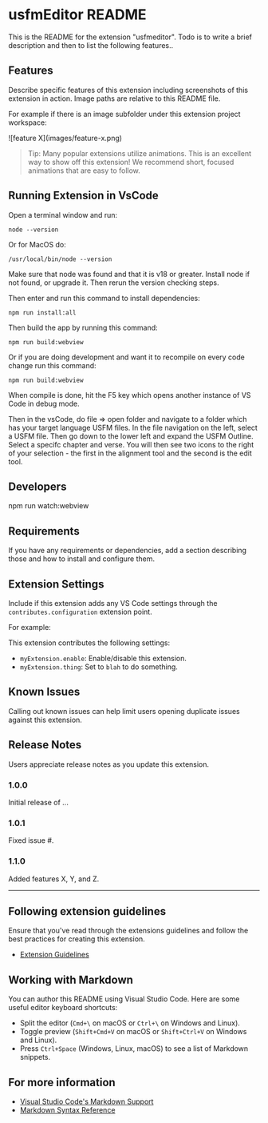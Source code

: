 # usfmEditor README

This is the README for the extension "usfmeditor". Todo is to write a brief description and then to list the following features..

## Features

Describe specific features of this extension including screenshots of this extension in action. Image paths are relative to this README file.

For example if there is an image subfolder under this extension project workspace:

\!\[feature X\]\(images/feature-x.png\)

> Tip: Many popular extensions utilize animations. This is an excellent way to show off this extension! We recommend short, focused animations that are easy to follow.

## Running Extension in VsCode

Open a terminal window and run:
```
node --version
```

Or for MacOS do:
```
/usr/local/bin/node --version
```

Make sure that node was found and that it is v18 or greater.  Install node if not found, or upgrade it.  Then rerun the version checking steps.

Then enter and run this command to install dependencies:
```
npm run install:all
```

Then build the app by running this command:
```
npm run build:webview
```

Or if you are doing development and want it to recompile on every code change run this command:
```
npm run build:webview
```

When compile is done, hit the F5 key which opens another instance of VS Code in debug mode.

Then in the vsCode, do file => open folder and navigate to a folder which has your target language USFM files.  In the file navigation on the left, select a USFM file.  Then go down to the lower left and expand the USFM Outline.  Select a specifc chapter and verse.  You will then see two icons to the right of your selection - the first in the alignment tool and the second is the edit tool.

## Developers

npm run watch:webview


## Requirements

If you have any requirements or dependencies, add a section describing those and how to install and configure them.

## Extension Settings

Include if this extension adds any VS Code settings through the `contributes.configuration` extension point.

For example:

This extension contributes the following settings:

* `myExtension.enable`: Enable/disable this extension.
* `myExtension.thing`: Set to `blah` to do something.

## Known Issues

Calling out known issues can help limit users opening duplicate issues against this extension.

## Release Notes

Users appreciate release notes as you update this extension.

### 1.0.0

Initial release of ...

### 1.0.1

Fixed issue #.

### 1.1.0

Added features X, Y, and Z.

---

## Following extension guidelines

Ensure that you've read through the extensions guidelines and follow the best practices for creating this extension.

* [Extension Guidelines](https://code.visualstudio.com/api/references/extension-guidelines)

## Working with Markdown

You can author this README using Visual Studio Code. Here are some useful editor keyboard shortcuts:

* Split the editor (`Cmd+\` on macOS or `Ctrl+\` on Windows and Linux).
* Toggle preview (`Shift+Cmd+V` on macOS or `Shift+Ctrl+V` on Windows and Linux).
* Press `Ctrl+Space` (Windows, Linux, macOS) to see a list of Markdown snippets.

## For more information

* [Visual Studio Code's Markdown Support](http://code.visualstudio.com/docs/languages/markdown)
* [Markdown Syntax Reference](https://help.github.com/articles/markdown-basics/)


